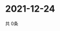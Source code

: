 # 2021-12-24
  共 0条

  <!-- BEGIN -->
  <!-- 最后更新时间Fri Dec 24 2021 03:03:47 GMT+0000 (Coordinated Universal Time) -->
  
  <!-- END -->
  
  
